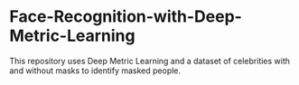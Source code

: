 # Face-Recognition-with-Deep-Metric-Learning
This repository uses Deep Metric Learning and a dataset of celebrities with and without masks to identify masked people.
